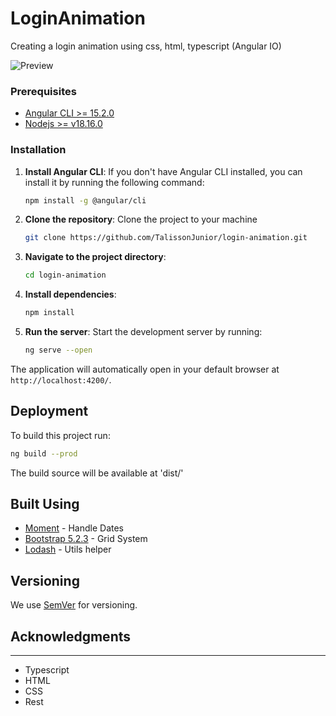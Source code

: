 # LoginAnimation

Creating a login animation using css, html, typescript (Angular IO)

![Preview](https://github.com/TalissonJunior/github/assets/preview.gif)

### Prerequisites

- [Angular CLI >= 15.2.0](https://www.npmjs.com/package/@angular/cli?activeTab=versions) 
- [Nodejs >= v18.16.0](https://nodejs.org/en) 

### Installation

1. **Install Angular CLI**: If you don't have Angular CLI installed, you can install it by running the following command:
   ```bash
   npm install -g @angular/cli
   ```

2. **Clone the repository**: Clone the project to your machine
   ```bash
   git clone https://github.com/TalissonJunior/login-animation.git
   ```

3. **Navigate to the project directory**:
   ```bash
   cd login-animation
   ```

4. **Install dependencies**:
   ```bash
   npm install
   ```

5. **Run the server**: Start the development server by running:
   ```bash
   ng serve --open
   ```

The application will automatically open in your default browser at `http://localhost:4200/`.

## Deployment

To build this project run:

```bash
ng build --prod
```

The build source will be available at 'dist/'

## Built Using

* [Moment](https://momentjs.com/) - Handle Dates
* [Bootstrap 5.2.3](https://getbootstrap.com/docs/5.0/getting-started/introduction/) - Grid System
* [Lodash](https://lodash.com/) - Utils helper

## Versioning

We use [SemVer](http://semver.org/) for versioning.

## Acknowledgments
---

* Typescript
* HTML
* CSS
* Rest 
